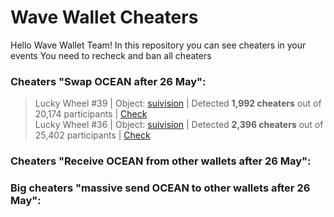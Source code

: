 # Wave Wallet Cheaters

Hello Wave Wallet Team!
In this repository you can see cheaters in your events
You need to recheck and ban all cheaters

### Cheaters "Swap OCEAN after 26 May":


> Lucky Wheel #39 | Object: [suivision](https://suivision.xyz/object/0x28e858b5e05b11634bc0f8b1e8f1ff33f589f1b815d19a69c849fd573de39eb7) | Detected **1,992 cheaters** out of 20,174 participants | [Check](https://github.com/nobrainmoves/wavewalletcheaters/blob/main/Swap%20Ocean%20Lucky%20Wheel%20%2339.json)   
> Lucky Wheel #36 | Object: [suivision](https://suivision.xyz/object/0xf9b22eab6792504b2fc145328d4db738951cebb01043490e8e093d967a6ed2fc) | Detected **2,396 cheaters** out of 25,402 participants | [Check](https://github.com/nobrainmoves/wavewalletcheaters/blob/main/Swap%20Ocean%20Lucky%20Wheel%20%2336.json)
> 


### Cheaters "Receive OCEAN from other wallets after 26 May":



### Big cheaters "massive send OCEAN to other wallets after 26 May":
